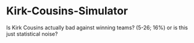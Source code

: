 # Kirk-Cousins-Simulator
Is Kirk Cousins actually bad against winning teams? (5-26; 16%) or is this just statistical noise?
